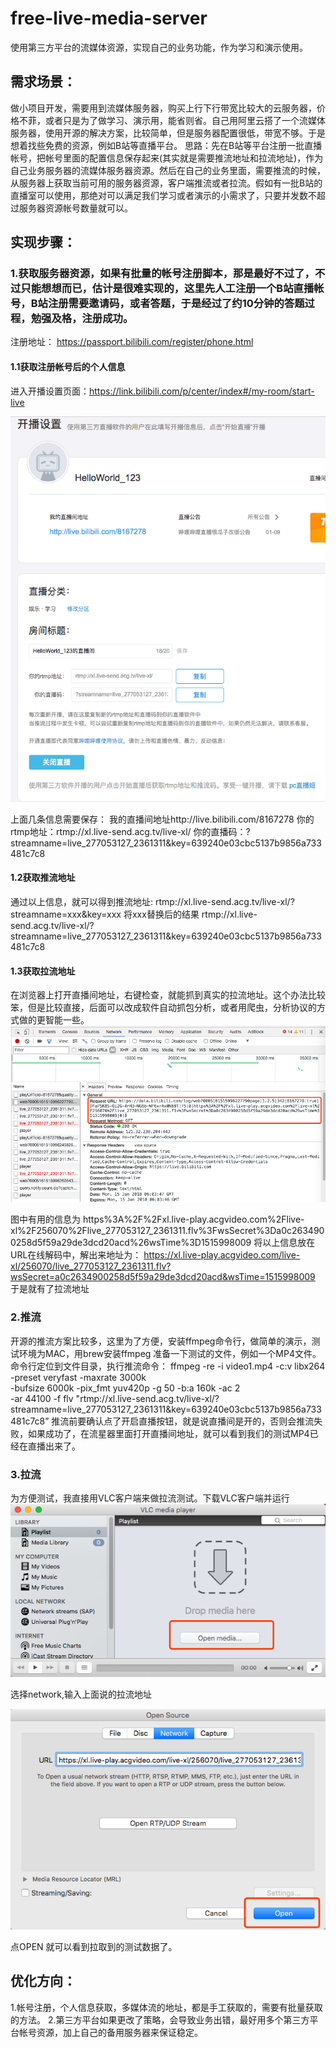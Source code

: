 # free-live-media-server
使用第三方平台的流媒体资源，实现自己的业务功能，作为学习和演示使用。

## 需求场景：
做小项目开发，需要用到流媒体服务器，购买上行下行带宽比较大的云服务器，价格不菲，或者只是为了做学习、演示用，能省则省。自己用阿里云搭了一个流媒体服务器，使用开源的解决方案，比较简单，但是服务器配置很低，带宽不够。于是想着找些免费的资源，例如B站等直播平台。
思路：先在B站等平台注册一批直播帐号，把帐号里面的配置信息保存起来(其实就是需要推流地址和拉流地址)，作为自己业务服务器的流媒体服务器资源。然后在自己的业务里面，需要推流的时候，从服务器上获取当前可用的服务器资源，客户端推流或者拉流。假如有一批B站的直播室可以使用，那绝对可以满足我们学习或者演示的小需求了，只要并发数不超过服务器资源帐号数量就可以。

## 实现步骤：
### 1.获取服务器资源，如果有批量的帐号注册脚本，那是最好不过了，不过只能想想而已，估计是很难实现的，这里先人工注册一个B站直播帐号，B站注册需要邀请码，或者答题，于是经过了约10分钟的答题过程，勉强及格，注册成功。
注册地址： https://passport.bilibili.com/register/phone.html
#### 1.1获取注册帐号后的个人信息
进入开播设置页面：https://link.bilibili.com/p/center/index#/my-room/start-live

![image](https://raw.githubusercontent.com/abc19abc91/free-live-media-server/master/images/image0.png)

上面几条信息需要保存：
我的直播间地址http://live.bilibili.com/8167278
你的rtmp地址：rtmp://xl.live-send.acg.tv/live-xl/
你的直播码：?streamname=live_277053127_2361311&key=639240e03cbc5137b9856a733481c7c8
#### 1.2获取推流地址
通过以上信息，就可以得到推流地址:
rtmp://xl.live-send.acg.tv/live-xl/?streamname=xxx&key=xxx
将xxx替换后的结果
rtmp://xl.live-send.acg.tv/live-xl/?streamname=live_277053127_2361311&key=639240e03cbc5137b9856a733481c7c8
#### 1.3获取拉流地址
在浏览器上打开直播间地址，右键检查，就能抓到真实的拉流地址。这个办法比较笨，但是比较直接，后面可以改成软件自动抓包分析，或者用爬虫，分析协议的方式做的更智能一些。
![image](https://raw.githubusercontent.com/abc19abc91/free-live-media-server/master/images/image1.png)

图中有用的信息为
https%3A%2F%2Fxl.live-play.acgvideo.com%2Flive-xl%2F256070%2Flive_277053127_2361311.flv%3FwsSecret%3Da0c2634900258d5f59a29de3dcd20acd%26wsTime%3D1515998009
将以上信息放在URL在线解码中，解出来地址为：
https://xl.live-play.acgvideo.com/live-xl/256070/live_277053127_2361311.flv?wsSecret=a0c2634900258d5f59a29de3dcd20acd&wsTime=1515998009
于是就有了拉流地址
### 2.推流
开源的推流方案比较多，这里为了方便，安装ffmpeg命令行，做简单的演示，测试环境为MAC，用brew安装ffmpeg
准备一下测试的文件，例如一个MP4文件。命令行定位到文件目录，执行推流命令：
ffmpeg -re -i video1.mp4 -c:v libx264 -preset veryfast -maxrate 3000k \
-bufsize 6000k -pix_fmt yuv420p -g 50 -b:a 160k -ac 2 \
-ar 44100 -f flv "rtmp://xl.live-send.acg.tv/live-xl/?streamname=live_277053127_2361311&key=639240e03cbc5137b9856a733481c7c8”
推流前要确认点了开启直播按钮，就是说直播间是开的，否则会推流失败，如果成功了，在流星器里面打开直播间地址，就可以看到我们的测试MP4已经在直播出来了。
### 3.拉流
为方便测试，我直接用VLC客户端来做拉流测试。下载VLC客户端并运行
![image](https://raw.githubusercontent.com/abc19abc91/free-live-media-server/master/images/image2.png)

选择network,输入上面说的拉流地址

![image](https://raw.githubusercontent.com/abc19abc91/free-live-media-server/master/images/image3.png)

点OPEN
就可以看到拉取到的测试数据了。

## 优化方向：
1.帐号注册，个人信息获取，多媒体流的地址，都是手工获取的，需要有批量获取的方法。
2.第三方平台如果更改了策略，会导致业务出错，最好用多个第三方平台帐号资源，加上自己的备用服务器来保证稳定。
